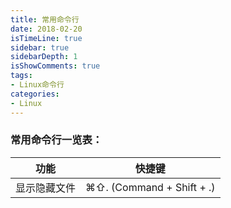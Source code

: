 ```yaml
---
title: 常用命令行
date: 2018-02-20
isTimeLine: true
sidebar: true
sidebarDepth: 1
isShowComments: true
tags:
- Linux命令行
categories:
- Linux
---
```


### 常用命令行一览表：

| 功能                                |   快捷键                             | 
| ---------------------------------  | ----------------------------------- |
| 显示隐藏文件                         | ⌘⇧.  (Command + Shift + .)          |
